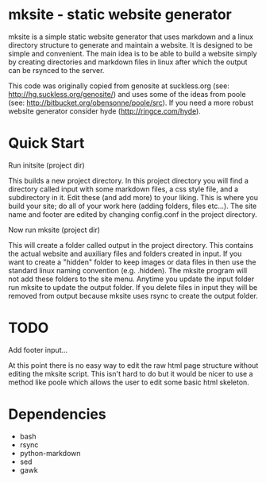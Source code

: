 mksite - static website generator
================================

mksite is a simple static website generator that uses markdown and a
linux directory structure to generate and maintain a website. It is
designed to be simple and convenient. The main idea is to be able to
build a website simply by creating directories and markdown files in
linux after which the output can be rsynced to the server. 

This code was originally copied from genosite at suckless.org (see:
http://hg.suckless.org/genosite/) and uses some of the ideas from
poole (see: http://bitbucket.org/obensonne/poole/src). If you need a
more robust website generator consider hyde (http://ringce.com/hyde).

Quick Start
===========

Run initsite (project dir)

This builds a new project directory. In this project directory you
will find a directory called input with some markdown files, a css
style file, and a subdirectory in it. Edit these (and add more) to
your liking. This is where you build your site; do all of your work
here (adding folders, files etc...). The site name and footer are
edited by changing config.conf in the project directory.

Now run mksite (project dir)

This will create a folder called output in the project directory. This
contains the actual website and auxiliary files and folders created in
input. If you want to create a "hidden" folder to keep images or data
files in then use the standard linux naming convention
(e.g. .hidden). The mksite program will not add these folders to the
site menu. Anytime you update the input folder run mksite <proj-dir>
to update the output folder. If you delete files in input they will be
removed from output because mksite uses rsync to create the output
folder.

TODO
====

Add footer input...

At this point there is no easy way to edit the raw html page structure
without editing the mksite script. This isn't hard to do but it would
be nicer to use a method like poole which allows the user to edit some
basic html skeleton.

Dependencies
============
* bash
* rsync
* python-markdown
* sed
* gawk

